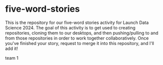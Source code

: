 # five-word-stories

This is the repository for our five-word stories activity for Launch Data Science 2024. The goal of this activity is to get used to creating repositories, cloning them to our desktops, and then pushing/pulling to and from those repositories in order to work together collaboratively. Once you've finished your story, request to merge it into this repository, and I'll add it!

team 1
